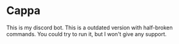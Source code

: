 # Cappa

This is my discord bot. This is a outdated version with half-broken commands. You could try to run it, but I won't give any support.

